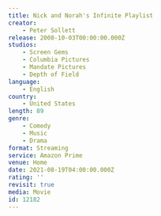 ```yaml
---
title: Nick and Norah's Infinite Playlist
creator:
    - Peter Sollett
release: 2008-10-03T00:00:00.000Z
studios:
    - Screen Gems
    - Columbia Pictures
    - Mandate Pictures
    - Depth of Field
language:
    - English
country:
    - United States
length: 89
genre:
    - Comedy
    - Music
    - Drama
format: Streaming
service: Amazon Prime
venue: Home
date: 2021-08-19T04:00:00.000Z
rating: ''
revisit: true
media: Movie
id: 12182
---
```



